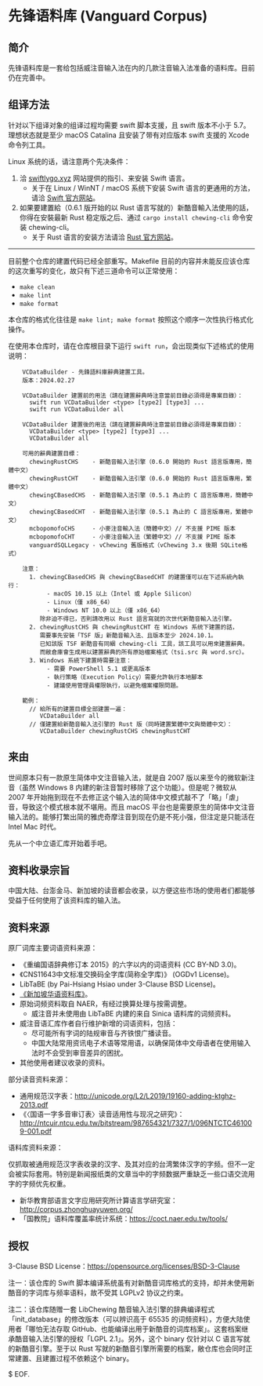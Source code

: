 # 先锋语料库 (Vanguard Corpus)

## 简介

先锋语料库是一套给包括威注音输入法在内的几款注音输入法准备的语料库。目前仍在完善中。

## 组译方法

针对以下组译对象的组译过程均需要 swift 脚本支援，且 swift 版本不小于 5.7。<br />理想状态就是至少 macOS Catalina 且安装了带有对应版本 swift 支援的 Xcode 命令列工具。

Linux 系统的话，请注意两个先决条件：
1. 洽 [swiftlygo.xyz](https://swiftlygo.xyz/) 网站提供的指引、来安装 Swift 语言。
    - 关于在 Linux / WinNT / macOS 系统下安装 Swift 语言的更通用的方法，请洽 [Swift 官方网站](https://www.swift.org/)。
2. 如果要建置給（0.6.1 版开始的以 Rust 语言写就的）新酷音輸入法使用的話，你得在安裝最新 Rust 稳定版之后、通过 `cargo install chewing-cli` 命令安装 chewing-cli。
    - 关于 Rust 语言的安装方法请洽 [Rust 官方网站](https://www.rust-lang.org/)。

------

目前整个仓库的建置代码已经全部重写。Makefile 目前的内容并未能反应该仓库的这次重写的变化，故只有下述三道命令可以正常使用：

- `make clean`
- `make lint`
- `make format`

本仓库的格式化往往是 `make lint; make format` 按照这个顺序一次性执行格式化操作。

在使用本仓库时，请在仓库根目录下运行 `swift run`，会出现类似下述格式的使用说明：

```
    VCDataBuilder - 先鋒語料庫辭典建置工具。
    版本：2024.02.27

    VCDataBuilder 建置前的用法（請在建置辭典時注意當前目錄必須得是專案目錄）：
      swift run VCDataBuilder <type> [type2] [type3] ...
      swift run VCDataBuilder all

    VCDataBuilder 建置後的用法（請在建置辭典時注意當前目錄必須得是專案目錄）：
      VCDataBuilder <type> [type2] [type3] ...
      VCDataBuilder all

    可用的辭典建置目標：
      chewingRustCHS    - 新酷音輸入法引擎（0.6.0 開始的 Rust 語言版專用，簡體中文）
      chewingRustCHT    - 新酷音輸入法引擎（0.6.0 開始的 Rust 語言版專用，繁體中文）
      chewingCBasedCHS  - 新酷音輸入法引擎（0.5.1 為止的 C 語言版專用，簡體中文）
      chewingCBasedCHT  - 新酷音輸入法引擎（0.5.1 為止的 C 語言版專用，繁體中文）
      mcbopomofoCHS     - 小麥注音輸入法（簡體中文）// 不支援 PIME 版本
      mcbopomofoCHT     - 小麥注音輸入法（繁體中文）// 不支援 PIME 版本
      vanguardSQLLegacy - vChewing 舊版格式（vChewing 3.x 後期 SQLite格式）

    注意：
      1. chewingCBasedCHS 與 chewingCBasedCHT 的建置僅可以在下述系統內執行：
           - macOS 10.15 以上（Intel 或 Apple Silicon）
           - Linux（僅 x86_64）
           - Windows NT 10.0 以上（僅 x86_64）
         除非迫不得已，否則請改用以 Rust 語言寫就的次世代新酷音輸入法引擎。
      2. chewingRustCHS 與 chewingRustCHT 在 Windows 系统下建置的話，
         需要事先安裝「TSF 版」新酷音輸入法、且版本至少 2024.10.1。
         已知該版 TSF 新酷音有同綑 chewing-cli 工具，該工具可以用來建置辭典。
         而敝倉庫會生成用以建置辭典的所有原始檔案格式（tsi.src 與 word.src）。
      3. Windows 系統下建置時需要注意：
           - 需要 PowerShell 5.1 或更高版本
           - 執行策略（Execution Policy）需要允許執行本地腳本
           - 建議使用管理員權限執行，以避免檔案權限問題。

    範例：
      // 給所有的建置目標全部建置一遍：
         VCDataBuilder all
      // 僅建置給新酷音輸入法引擎的 Rust 版（同時建置繁體中文與簡體中文）：
         VCDataBuilder chewingRustCHS chewingRustCHT
```

## 来由

世间原本只有一款原生简体中文注音输入法，就是自 2007 版以来至今的微软新注音（虽然 Windows 8 内建的新注音暂时移除了这个功能）。但是呢？微软从 2007 年开始拖到现在不去修正这个输入法的简体中文模式敲不了「略」「虐」音，导致这个模式根本就不堪用。而且 macOS 平台也是需要原生的简体中文注音输入法的。能够打繁出简的雅虎奇摩注音到现在仍是不死小强，但注定是只能活在 Intel Mac 时代。

先从一个中立语汇库开始着手吧。

## 资料收录宗旨

中国大陆、台澎金马、新加坡的读音都会收录，以方便这些市场的使用者们都能够受益于任何使用了该资料库的输入法。

## 资料来源

原厂词库主要词语资料来源：

- 《重编国语辞典修订本 2015》的六字以内的词语资料 (CC BY-ND 3.0)。
- 《CNS11643中文标准交换码全字库(简称全字库)》 (OGDv1 License)。
- LibTaBE (by Pai-Hsiang Hsiao under 3-Clause BSD License)。
- [《新加坡华语资料库》](https://www.languagecouncils.sg/mandarin/ch/learning-resources/singaporean-mandarin-database)。
- 原始词频资料取自 NAER，有经过换算处理与按需调整。
    - 威注音并未使用由 LibTaBE 内建的来自 Sinica 语料库的词频资料。
- 威注音语汇库作者自行维护新增的词语资料，包括：
    - 尽可能所有字词的陆规审音与齐铁恨广播读音。
    - 中国大陆常用资讯电子术语等常用语，以确保简体中文母语者在使用输入法时不会受到审音差异的困扰。
- 其他使用者建议收录的资料。

部分读音资料来源：

- 通用规范汉字表：http://unicode.org/L2/L2019/19160-adding-ktghz-2013.pdf
- 《〈国语一字多音审订表〉读音适用性与现况之研究》：http://ntcuir.ntcu.edu.tw/bitstream/987654321/7327/1/096NTCTC461009-001.pdf

语料库资料来源：

仅抓取被通用规范汉字表收录的汉字、及其对应的台湾繁体汉字的字频。但不一定会被实际套用。特别是新闻报纸类的文章当中的字频数据严重缺乏一些口语交流用字的字频优先权重。

- 新华教育部语言文字应用研究所计算语言学研究室：http://corpus.zhonghuayuwen.org/
- 「国教院」语料库覆盖率统计系统：https://coct.naer.edu.tw/tools/

## 授权

3-Clause BSD License：https://opensource.org/licenses/BSD-3-Clause

注一：该仓库的 Swift 脚本编译系统虽有对新酷音词库格式的支持，却并未使用新酷音的字词库与频率语料，故不受其 LGPLv2 协议之约束。

注二：该仓库随赠一套 LibChewing 酷音输入法引擎的辞典编译程式「init_database」的修改版本（可以辨识高于 65535 的词频资料），方便大陆使用者「哪怕无法存取 GitHub、也能编译出用于新酷音的词库档案」。这套档案继承酷音输入法引擎的授权「LGPL 2.1」。另外，这个 binary 仅针对以 C 语言写就的新酷音引擎。至于以 Rust 写就的新酷音引擎所需要的档案，敝仓库也会同时正常建置、且建置过程不依赖这个 binary。

$ EOF.
